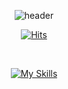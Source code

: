 <div align="center">
  
![header](https://capsule-render.vercel.app/api?type=soft&color=b4b4b4&weight=100%&height=100&section=header&text=SEE&nbsp;IT&nbsp;FIX&nbsp;IT&nbsp;SORTED&fontColor=000000&fontSize=30&animation=fadeIn&fontAlignY=55)
</div>

<div align="center">
  
[![Hits](https://hits.seeyoufarm.com/api/count/incr/badge.svg?url=https%3A%2F%2Fgithub.com%2Fzzsezz%2Fhit-counter&count_bg=%23000000&title_bg=%23000000&icon=github.svg&icon_color=%23FFFFFF&title=HEY&edge_flat=true)](https://hits.seeyoufarm.com)</div>

</br>
<!--  <a style="text-decoration: !important none;" target="_blank" href="https://www.instagram.com/zzsezz/">:link:</a>
  -->
<div align="center">
<p> </p>
</div>

<div align="center">
  
[![My Skills](https://skillicons.dev/icons?i=figma&theme=dark)](https://skillicons.dev)
</div>
